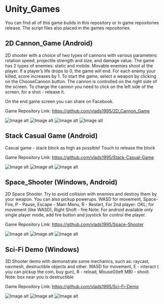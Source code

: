 # Unity_Games
 
You can find all of this game builds in this repository or in game repositories release. The script files also placed in the games repositories.

## 2D Cannon_Game (Android)

2D shooter with a choice of two types of cannons with various parameters: rotation speed, projectile strength and size, and damage value. The game has 2 types of enemies: static and mobile. Movable enemies shoot at the player. If a player’s life drops to 0, the game will end. For each enemy your killed, score increases by 1. To start the game, select a weapon by clicking on the ChooseCannon button. The cannon is controlled on the right side of the screen. To charge the cannon you need to click on the left side of the screen, for a shot - release it.

On the end game screen you can share on Facebook.

Game Repository Link:
https://github.com/vlads1995/2D_Cannon_Game

![Image alt](https://github.com/vlads1995/Unity_Builds/raw/master/Image/Bluestacks_2019-04-04_14-08-07.png)
![Image alt](https://github.com/vlads1995/Unity_Builds/raw/master/Image/Bluestacks_2019-04-04_14-08-12.png)
![Image alt](https://github.com/vlads1995/Unity_Builds/raw/master/Image/Bluestacks_2019-04-04_14-08-33.png)
![Image alt](https://github.com/vlads1995/Unity_Builds/raw/master/Image/Bluestacks_2019-04-04_14-08-45.png)

## Stack Casual Game (Android)
Casual game - stack block as high as possible!
Touch to release the block

Game Repository Link:
https://github.com/vlads1995/Stack-Casual-Game

![Image alt](https://github.com/vlads1995/Unity_Builds/raw/master/Image/Bluestacks_2019-04-04_13-38-08.png)
![Image alt](https://github.com/vlads1995/Unity_Builds/raw/master/Image/Bluestacks_2019-04-04_13-38-40.png)
![Image alt](https://github.com/vlads1995/Unity_Builds/raw/master/Image/Bluestacks_2019-04-04_13-38-55.png)

## Space_Shooter (Windows, Android)
2D Space Shooter. Try to avoid collision with enemies and destroy them by your weapon. You can also pickup powerups.
WASD for movement,
Space- Fire,
P - Pause,
Escape - Main Menu,
R - Restart,
For 2nd player:
OKL; for movement (like WASD),
Right Shoft - fire
Note: For android available only single player mode, add fire button and joystick for control the player.

Game Repository Link:
https://github.com/vlads1995/Space-Shooter

![Image alt](https://github.com/vlads1995/Unity_Builds/raw/master/Image/Bluestacks_2019-04-04_14-02-45.png)
![Image alt](https://github.com/vlads1995/Unity_Builds/raw/master/Image/Bluestacks_2019-04-04_14-03-19.png)
![Image alt](https://github.com/vlads1995/Unity_Builds/raw/master/Image/Bluestacks_2019-04-04_14-03-40.png)

## Sci-Fi Demo (Windows)
3D Shooter demo with demonstrate some mechanics, such as: raycast, navmesh, destructible objects and other.
WASD for movement, E - interact ( you can pickup the coin, buy gun), R - reload, Mouse0(left MB) - shoot.
Note: box near you is destructible

Game Repository Link:
https://github.com/vlads1995/Sci-Fi-Demo

![Image alt](https://github.com/vlads1995/Unity_Builds/raw/master/Image/Sci-Fi_Demo_2019-04-04_14-36-51.png)
![Image alt](https://github.com/vlads1995/Unity_Builds/raw/master/Image/Sci-Fi_Demo_2019-04-04_14-37-06.png)
![Image alt](https://github.com/vlads1995/Unity_Builds/raw/master/Image/Sci-Fi_Demo_2019-04-04_14-37-17.png)
